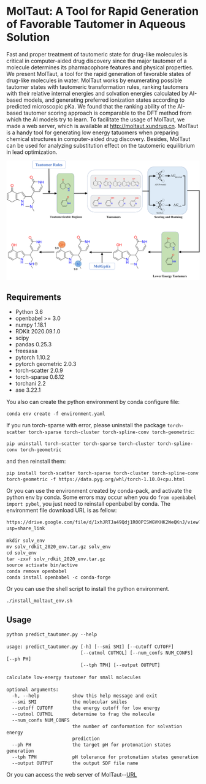 # MolTaut: A Tool for Rapid Generation of Favorable Tautomer in Aqueous Solution

Fast and proper treatment of tautomeric state for drug-like molecules is critical in computer-aided drug discovery since the major tautomer of a molecule determines its pharmacophore features and physical properties. We present MolTaut, a tool for the rapid generation of favorable states of drug-like molecules in water. MolTaut works by enumerating possible tautomer states with tautomeric transformation rules, ranking tautomers with their relative internal energies and solvation energies calculated by AI-based models, and generating preferred ionization states according to predicted microscopic pKa. We found that the ranking ability of the AI-based tautomer scoring approach is comparable to the DFT method from which the AI models try to learn. To facilitate the usage of MolTaut, we made a web server, which is available at http://moltaut.xundrug.cn. MolTaut is a handy tool for generating low energy tatuomers when preparing chemical structures in computer-aided drug discovery. Besides, MolTaut can be used for analyzing substitution effect on the tautomeric equilibrium in lead optimization.


![image](https://github.com/Xundrug/MolTaut/blob/master/images/Picture1.png)


## Requirements

* Python 3.6
* openbabel >= 3.0
* numpy 1.18.1
* RDKit 2020.09.1.0
* scipy
* pandas 0.25.3
* freesasa
* pytorch 1.10.2
* pytorch geometric 2.0.3
* torch-scatter 2.0.9 
* torch-sparse 0.6.12
* torchani 2.2   
* ase 3.22.1

You also can create the python environment by conda configure file:
```
conda env create -f environment.yaml
```
If you run torch-sparse with error, please uninstall the package `torch-scatter torch-sparse torch-cluster torch-spline-conv torch-geometric`:
```
pip uninstall torch-scatter torch-sparse torch-cluster torch-spline-conv torch-geometric
```
and then reinstall them:
```
pip install torch-scatter torch-sparse torch-cluster torch-spline-conv torch-geometric -f https://data.pyg.org/whl/torch-1.10.0+cpu.html
```

Or you can use the environment created by conda-pack, and activate the python env by conda. Some errors may occur when you do `from openbabel import pybel`, you just need to reinstall openbabel by conda. The environment file download URL is as fellow:  
```
https://drive.google.com/file/d/1xhJRTJa49Qdj1R00PISWGVKHK2WeQKnJ/view?usp=share_link

mkdir solv_env
mv solv_rdkit_2020_env.tar.gz solv_env
cd solv_env
tar -zxvf solv_rdkit_2020_env.tar.gz
source activate bin/active
conda remove openbabel
conda install openbabel -c conda-forge
```

Or you can use the shell script to install the python environment.
```
./install_moltaut_env.sh
```

## Usage

```
python predict_tautomer.py --help

usage: predict_tautomer.py [-h] [--smi SMI] [--cutoff CUTOFF]
                           [--cutmol CUTMOL] [--num_confs NUM_CONFS] [--ph PH]
                           [--tph TPH] [--output OUTPUT]

calculate low-energy tautomer for small molecules

optional arguments:
  -h, --help            show this help message and exit
  --smi SMI             the molecular smiles
  --cutoff CUTOFF       the energy cutoff for low energy
  --cutmol CUTMOL       determine to frag the molecule
  --num_confs NUM_CONFS
                        the number of conformation for solvation energy
                        prediction
  --ph PH               the target pH for protonation states generation
  --tph TPH             pH tolerance for protonation states generation
  --output OUTPUT       the output SDF file name

```

Or you can access the web server of MolTaut--[URL](http://moltaut.xundrug.cn/)

